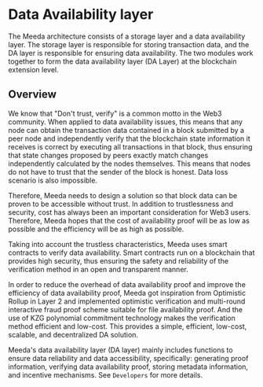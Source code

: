 # Data Availability layer

The Meeda architecture consists of a storage layer and a data availability layer. The storage layer is responsible for storing transaction data, and the DA layer is responsible for ensuring data availability. The two modules work together to form the data availability layer (DA Layer) at the blockchain extension level.

## Overview

We know that "Don't trust, verify" is a common motto in the Web3 community. When applied to data availability issues, this means that any node can obtain the transaction data contained in a block submitted by a peer node and independently verify that the blockchain state information it receives is correct by executing all transactions in that block, thus ensuring that state changes proposed by peers exactly match changes independently calculated by the nodes themselves. This means that nodes do not have to trust that the sender of the block is honest. Data loss scenario is also impossible.

Therefore, Meeda needs to design a solution so that block data can be proven to be accessible without trust. In addition to trustlessness and security, cost has always been an important consideration for Web3 users. Therefore, Meeda hopes that the cost of availability proof will be as low as possible and the efficiency will be as high as possible.

Taking into account the trustless characteristics, Meeda uses smart contracts to verify data availability. Smart contracts run on a blockchain that provides high security, thus ensuring the safety and reliability of the verification method in an open and transparent manner.

In order to reduce the overhead of data availability proof and improve the efficiency of data availability proof, Meeda got inspiration from Optimistic Rollup in Layer 2 and implemented optimistic verification and multi-round interactive fraud proof scheme suitable for file availability proof. And the use of KZG polynomial commitment technology makes the verification method efficient and low-cost. This provides a simple, efficient, low-cost, scalable, and decentralized DA solution.

Meeda's data availability layer (DA layer) mainly includes functions to ensure data reliability and data accessibility, specifically: generating proof information, verifying data availability proof, storing metadata information, and incentive mechanisms. See `Developers` for more details.

